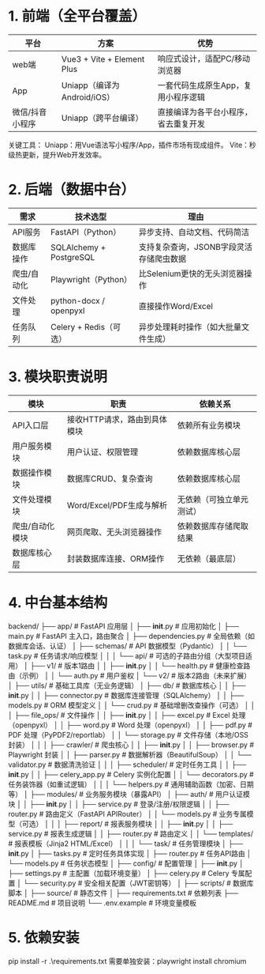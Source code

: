 # 1. 前端（全平台覆盖）
|平台|方案|优势|
| ------------ | ------------ | ------------ |
|web端|Vue3 + Vite + Element Plus|响应式设计，适配PC/移动浏览器|
|App|Uniapp（编译为Android/iOS）|一套代码生成原生App，复用小程序逻辑|
|微信/抖音小程序|Uniapp（跨平台编译）|直接编译为各平台小程序，省去重复开发|

关键工具：
Uniapp：用Vue语法写小程序/App，插件市场有现成组件。
Vite：秒级热更新，提升Web开发效率。

# 2. 后端（数据中台）
|需求|技术选型|理由|
| ------------ | ------------ | ------------ |
|API服务|FastAPI（Python）|异步支持、自动文档、代码简洁|
|数据库操作|SQLAlchemy + PostgreSQL|支持复杂查询，JSONB字段灵活存储爬虫数据|
|爬虫/自动化|Playwright（Python）|比Selenium更快的无头浏览器操作|
|文件处理|python-docx / openpyxl|直接操作Word/Excel|
|任务队列|Celery + Redis（可选）|异步处理耗时操作（如大批量文件生成）|

# 3. 模块职责说明 
|模块|职责|依赖关系|
| ------------ | ------------ | ------------ |
|API入口层|接收HTTP请求，路由到具体模块|依赖所有业务模块|
|用户服务模块|用户认证、权限管理|依赖数据库核心层|
|数据操作模块|数据库CRUD、复杂查询|依赖数据库核心层|
|文件处理模块|Word/Excel/PDF生成与解析|无依赖（可独立单元测试）|
|爬虫/自动化模块|网页爬取、无头浏览器操作|依赖数据库存储爬取结果|
|数据库核心层|封装数据库连接、ORM操作|无依赖（最底层）|

# 4. 中台基本结构
backend/
├── app/                      # FastAPI 应用层
│   ├── __init__.py           # 应用初始化
│   ├── main.py               # FastAPI 主入口，路由聚合
│   ├── dependencies.py       # 全局依赖（如数据库会话、认证）
│   ├── schemas/              # API 数据模型（Pydantic）
│   │   └── task.py           # 任务请求/响应模型
│   │
│   └── api/                  # 可选的子路由分组（大型项目适用）
│       ├── v1/               # 版本1路由
│       │   ├── __init__.py
│       │   └── health.py     # 健康检查路由（示例）
│       │   └── auth.py       # 用户鉴权
│       └── v2/               # 版本2路由（未来扩展）
│
├── utils/                    # 基础工具库（无业务逻辑）
│   ├── db/                   # 数据库核心
│   │   ├── __init__.py
│   │   ├── connector.py      # 数据库连接管理（SQLAlchemy）
│   │   ├── models.py         # ORM 模型定义
│   │   └── crud.py           # 基础增删改查操作（可选）
│   │
│   ├── file_ops/             # 文件操作
│   │   ├── __init__.py
│   │   ├── excel.py          # Excel 处理（openpyxl）
│   │   ├── word.py           # Word 处理（openpyxl）
│   │   ├── pdf.py            # PDF 处理（PyPDF2/reportlab）
│   │   └── storage.py        # 文件存储（本地/OSS 封装）
│   │
│   ├── crawler/              # 爬虫核心
│   │   ├── __init__.py
│   │   ├── browser.py        # Playwright 封装
│   │   ├── parser.py         # 数据解析器（BeautifulSoup）
│   │   └── validator.py      # 数据清洗验证
│   │
│   ├── scheduler/            # 定时任务工具
│   │   ├── __init__.py
│   │   ├── celery_app.py     # Celery 实例化配置
│   │   └── decorators.py     # 任务装饰器（如重试逻辑）
│   │
│   └── helpers.py            # 通用辅助函数（加密、日期等）
│
├── modules/                  # 业务服务模块（暴露API）
│   ├── auth/                 # 用户认证模块
│   │   ├── __init__.py
│   │   ├── service.py        # 登录/注册/权限逻辑
│   │   ├── router.py         # 路由定义（FastAPI APIRouter）
│   │   └── models.py         # 业务专属模型（可选）
│   │
│   ├── report/               # 报表服务模块
│   │   ├── __init__.py
│   │   ├── service.py        # 报表生成逻辑
│   │   ├── router.py         # 路由定义
│   │   └── templates/        # 报表模板（Jinja2 HTML/Excel）
│   │
│   └── task/                 # 任务管理模块
│       ├── __init__.py
│       ├── tasks.py          # 定时任务具体实现
│       ├── router.py         # 任务API路由
│       └── models.py          # 任务状态模型
│
├── config/                   # 配置管理
│   ├── __init__.py
│   ├── settings.py           # 主配置（加载环境变量）
│   ├── celery.py             # Celery 专属配置
│   └── security.py           # 安全相关配置（JWT密钥等）
│
├── scripts/                  # 数据库脚本
│
├── source/                   # 静态文件
│
├── requirements.txt          # 依赖列表
├── README.md                 # 项目说明
└── .env.example              # 环境变量模板


# 5. 依赖安装
pip install -r .\requirements.txt
需要单独安装：playwright install chromium


